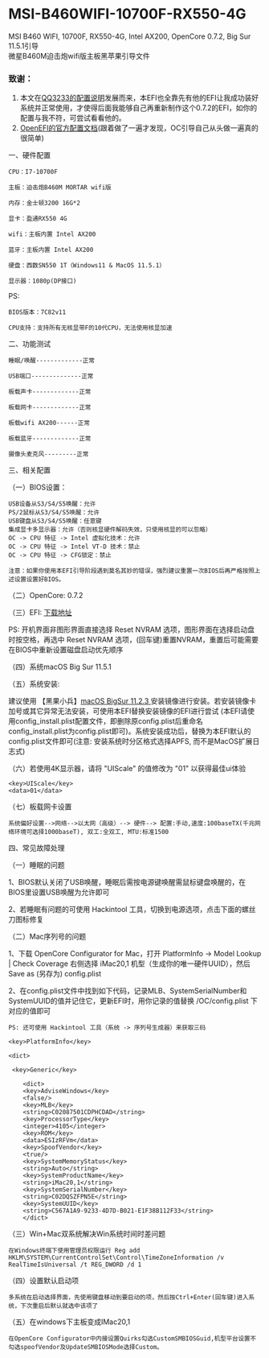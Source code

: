 # MSI-B460WIFI-10700F-RX550-4G
MSI B460 WIFI, 10700F, RX550-4G, Intel AX200, OpenCore 0.7.2, Big Sur 11.5.1引导  
微星B460M迫击炮wifi版主板黑苹果引导文件 

### 致谢：
1. 本文在<a href="https://github.com/QQ3233/Hackintosh-MSI-B460M-MORTAR-WIFI-i5-10500-iGPU-UHD630">QQ3233的配置说明</a>发展而来，本EFI也全靠先有他的EFI让我成功装好系统并正常使用，才使得后面我能够自己再重新制作这个0.7.2的EFI，如你的配置与我不符，可尝试看看他的。  
2. <a href="https://dortania.github.io/OpenCore-Install-Guide/">OpenEFI的官方配置文档</a>(跟着做了一遍才发现，OC引导自己从头做一遍真的很简单)


一、硬件配置

	CPU：I7-10700F

	主板：迫击炮B460M MORTAR wifi版

	内存：金士顿3200 16G*2

	显卡：盈通RX550 4G

	wifi：主板内置 Intel AX200

	蓝牙：主板内置 Intel AX200
	
	硬盘：西数SN550 1T（Windows11 & MacOS 11.5.1）
	
	显示器：1080p(DP接口)
	

   PS: 
   
    BIOS版本：7C82v11
    
    CPU支持：支持所有无核显带F的10代CPU，无法使用核显加速


二、功能测试

	睡眠/唤醒-------------正常

	USB端口--------------正常

	板载声卡-------------正常

	板载网卡-------------正常

	板载wifi AX200------正常

	板载蓝牙-------------正常
	
	摄像头麦克风---------正常
   
三、相关配置

（一）BIOS设置：

	USB设备从S3/S4/S5唤醒：允许
   	PS/2鼠标从S3/S4/S5唤醒：允许
   	USB键盘从S3/S4/S5唤醒：任意键
   	集成显卡多显示器：允许（否则核显硬件解码失效，只使用核显的可以忽略）
   	OC -> CPU 特征 -> Intel 虚拟化技术：允许
   	OC -> CPU 特征 -> Intel VT-D 技术：禁止
   	OC -> CPU 特征 -> CFG锁定：禁止
      
    注意：如果你使用本EFI引导阶段遇到莫名其妙的错误，强烈建议重置一次BIOS后再严格按照上述设置设置好BIOS。

（二）OpenCore: 0.7.2

（三）EFI: <a href="https://github.com/Oosl/MSI-B460WIFI-10700F-RX550-4G/releases">下载地址</a>

   PS: 开机界面非图形界面直接选择 Reset NVRAM 选项，图形界面在选择启动盘时按空格，再选中 Reset NVRAM 选项，(回车键)重置NVRAM，重置后可能需要在BIOS中重新设置磁盘启动优先顺序

（四）系统macOS Big Sur 11.5.1

（五）系统安装:

   建议使用 【黑果小兵】<a href="https://blog.daliansky.net/macOS-BigSur-11.2.3-20D91-Release-version-with-OC-0.6.7-and-Clover-5131-and-PE-original-image.html" target="_blank">macOS BigSur 11.2.3 </a>安装镜像进行安装。若安装镜像卡加号或其它异常无法安装，可使用本EFI替换安装镜像的EFI进行尝试 (本EFI请使用config_install.plist配置文件，即删除原config.plist后重命名config_install.plist为config.plist即可)。系统安装成功后，替换为本EFI默认的config.plist文件即可(注意: 安装系统时分区格式选择APFS, 而不是MacOS扩展日志式)

（六）若使用4K显示器，请将 "UIScale" 的值修改为 "01" 以获得最佳ui体验

    <key>UIScale</key>
    <data>01</data>

（七）板载网卡设置

    系统偏好设置-->网络-->以太网（高级）--> 硬件--> 配置:手动,速度:100baseTX(千兆网络环境可选择1000baseT), 双工:全双工, MTU:标准1500

四、常见故障处理

（一）睡眠的问题

   1、BIOS默认关闭了USB唤醒，睡眠后需按电源键唤醒需鼠标键盘唤醒的，在BIOS里设置USB唤醒为允许即可

   2、若睡眠有问题的可使用 Hackintool 工具，切换到电源选项，点击下面的螺丝刀图标修复

（二）Mac序列号的问题

   1、下载 OpenCore Configurator for Mac，打开 PlatformInfo -> Model Lookup | Check Coverage 右侧选择 iMac20,1 机型（生成你的唯一硬件UUID），然后 Save as (另存为) config.plist
   
   2、在config.plist文件中找到如下代码，记录MLB、SystemSerialNumber和SystemUUID的值并记住它，更新EFI时，用你记录的值替换 /OC/config.plist 下对应的值即可

    PS: 还可使用 Hackintool 工具（系统 -> 序列号生成器）来获取三码

	<key>PlatformInfo</key>

	<dict>
        
   	 <key>Generic</key>
    
	    <dict>
		<key>AdviseWindows</key>
		<false/>
		<key>MLB</key>
		<string>C02087501CDPHCDAD</string>
		<key>ProcessorType</key>
		<integer>4105</integer>
		<key>ROM</key>
		<data>ESIzRFVm</data>
		<key>SpoofVendor</key>
		<true/>
		<key>SystemMemoryStatus</key>
		<string>Auto</string>
		<key>SystemProductName</key>
		<string>iMac20,1</string>
		<key>SystemSerialNumber</key>
		<string>C02DQSZFPN5E</string>
		<key>SystemUUID</key>
		<string>C567A1A9-9233-4D7D-B021-E1F38B112F33</string>
	    </dict>

（三）Win+Mac双系统解决Win系统时间时差问题

    在Windows终端下使用管理员权限运行 Reg add HKLM\SYSTEM\CurrentControlSet\Control\TimeZoneInformation /v RealTimeIsUniversal /t REG_DWORD /d 1

（四）设置默认启动项

    多系统在启动选择界面，先使用键盘移动到要启动的项，然后按Ctrl+Enter(回车键)进入系统，下次重启后默认就选中该项了
（五）在windows下主板变成IMac20,1

	在OpenCore Configurator中内接设置Quirks勾选CustomSMBIOSGuid,机型平台设置不勾选spoofVendor及UpdateSMBIOSMode选择Custom。
